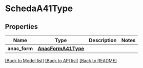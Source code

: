 # SchedaA41Type

## Properties
Name | Type | Description | Notes
------------ | ------------- | ------------- | -------------
**anac_form** | [**AnacFormA41Type**](AnacFormA41Type.md) |  | 

[[Back to Model list]](../README.md#documentation-for-models) [[Back to API list]](../README.md#documentation-for-api-endpoints) [[Back to README]](../README.md)

